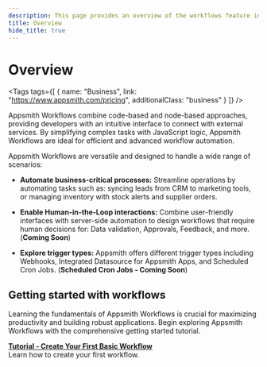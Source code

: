 ```yaml
---
description: This page provides an overview of the workflows feature in Appsmith, detailing its key components and functionality.
title: Overview
hide_title: true
---
```

<!-- vale off -->

<div className="tag-wrapper">
 <h1>Overview </h1>

<Tags
tags={[
{ name: "Business", link: "https://www.appsmith.com/pricing", additionalClass: "business" }
]}
/>

</div>

<!-- vale on -->


Appsmith Workflows combine code-based and node-based approaches, providing developers with an intuitive interface to connect with external services. By simplifying complex tasks with JavaScript logic, Appsmith Workflows are ideal for efficient and advanced workflow automation.

Appsmith Workflows are versatile and designed to handle a wide range of scenarios:

  * **Automate business-critical processes:** Streamline operations by automating tasks such as: syncing leads from CRM to marketing tools, or managing inventory with stock alerts and supplier orders.

  * **Enable Human-in-the-Loop interactions:** Combine user-friendly interfaces with server-side automation to design workflows that require human decisions for: Data validation, Approvals, Feedback, and more. (**Coming Soon**)

  * **Explore trigger types:** Appsmith offers different trigger types including Webhooks, Integrated Datasource for Appsmith Apps, and Scheduled Cron Jobs. (**Scheduled Cron Jobs - Coming Soon**)

## Getting started with workflows

Learning the fundamentals of Appsmith Workflows is crucial for maximizing productivity and building robust applications. Begin exploring Appsmith Workflows with the comprehensive getting started tutorial. 

<div className="containerGridSampleApp">
   <div className="containerColumnSampleApp columnGrid column-one">
    <div className="containerCol">
      </div> 
      <b><a href="/workflows/tutorials/create-workflow">Tutorial - Create Your First Basic Workflow</a></b>
      <div className="containerDescription">
        Learn how to create your first workflow.
      </div>
   </div>
   <div className="columnGrid column-four" style={{padding:"20px"}}>
   
   </div>
</div>